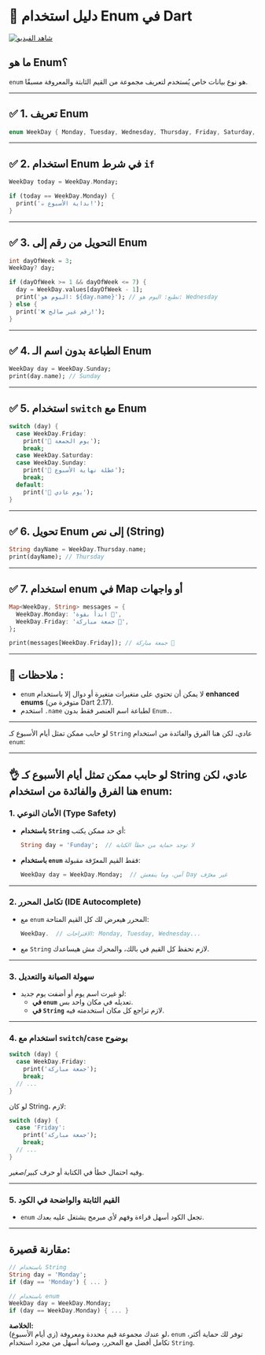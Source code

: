 # 📘 دليل استخدام Enum في Dart
[![شاهد الفيديو](https://img.youtube.com/vi/DVsOmCAT8wE/0.jpg)](https://www.youtube.com/watch?v=DVsOmCAT8wE)

## ما هو Enum؟
`enum` هو نوع بيانات خاص يُستخدم لتعريف مجموعة من القيم الثابتة والمعروفة مسبقًا.

---

## ✅ 1. تعريف Enum
```dart
enum WeekDay { Monday, Tuesday, Wednesday, Thursday, Friday, Saturday, Sunday }
```

---

## ✅ 2. استخدام Enum في شرط `if`
```dart
WeekDay today = WeekDay.Monday;

if (today == WeekDay.Monday) {
  print('☕ بداية الأسبوع!');
}
```

---

## ✅ 3. التحويل من رقم إلى Enum
```dart
int dayOfWeek = 3;
WeekDay? day;

if (dayOfWeek >= 1 && dayOfWeek <= 7) {
  day = WeekDay.values[dayOfWeek - 1];
  print('اليوم هو: ${day.name}'); // تطبع: اليوم هو: Wednesday
} else {
  print('❌ رقم غير صالح!');
}
```

---

## ✅ 4. الطباعة بدون اسم الـ Enum
```dart
WeekDay day = WeekDay.Sunday;
print(day.name); // Sunday
```

---

## ✅ 5. استخدام `switch` مع Enum
```dart
switch (day) {
  case WeekDay.Friday:
    print('📿 يوم الجمعة');
    break;
  case WeekDay.Saturday:
  case WeekDay.Sunday:
    print('🎉 عطلة نهاية الأسبوع');
    break;
  default:
    print('📅 يوم عادي');
}
```

---

## ✅ 6. تحويل Enum إلى نص (String)
```dart
String dayName = WeekDay.Thursday.name;
print(dayName); // Thursday
```

---

## ✅ 7. استخدام enum في Map أو واجهات
```dart
Map<WeekDay, String> messages = {
  WeekDay.Monday: 'ابدأ بقوة 💪',
  WeekDay.Friday: 'جمعة مباركة 🙏',
};

print(messages[WeekDay.Friday]); // جمعة مباركة 🙏
```

---

## 📝 ملاحظات : 
- `enum` لا يمكن أن تحتوي على متغيرات متغيرة أو دوال إلا باستخدام **enhanced enums** (متوفرة من Dart 2.17).
- استخدم `.name` لطباعة اسم العنصر فقط بدون `Enum.`.

---


لو حابب ممكن تمثل أيام الأسبوع كـ `String` عادي، لكن هنا الفرق والفائدة من استخدام `enum`:

---
## 👌  لو حابب ممكن تمثل أيام الأسبوع كـ String عادي، لكن هنا الفرق والفائدة من استخدام enum:



### 1. **الأمان النوعي (Type Safety)**
- **باستخدام `String`** أي حد ممكن يكتب:
  ```dart
  String day = 'Funday';  // لا توجد حماية من خطأ الكتابة
  ```
- **باستخدام `enum`** فقط القيم المعرّفة مقبولة:
  ```dart
  WeekDay day = WeekDay.Monday;  // آمن، وما ينفعش Day غير معرّف
  ```

---

### 2. **تكامل المحرر (IDE Autocomplete)**
- مع `enum` المحرر هيعرض لك كل القيم المتاحة:
  ```dart
  WeekDay.  // الاقتراحات: Monday, Tuesday, Wednesday...
  ```
- مع `String` لازم تحفظ كل القيم في بالك، والمحرك مش هيساعدك.

---

### 3. **سهولة الصيانة والتعديل**
- لو غيرت اسم يوم أو أضفت يوم جديد:
  - **في `enum`** تعديله في مكان واحد بس.
  - **في `String`** لازم تراجع كل مكان استخدمته فيه.

---

### 4. **استخدام مع `switch`/`case` بوضوح**
```dart
switch (day) {
  case WeekDay.Friday:
    print('جمعة مباركة');
    break;
  // ...
}
```
لو كان String، لازم:
```dart
switch (day) {
  case 'Friday':
    print('جمعة مباركة');
    break;
  // ...
}
```
وفيه احتمال خطأ في الكتابة أو حرف كبير/صغير.

---

### 5. **القيم الثابتة والواضحة في الكود**
- `enum` تجعل الكود أسهل قراءة وفهم لأي مبرمج يشتغل عليه بعدك.

---

## مقارنة قصيرة:

```dart
// باستخدام String
String day = 'Monday';
if (day == 'Monday') { ... }

// باستخدام enum
WeekDay day = WeekDay.Monday;
if (day == WeekDay.Monday) { ... }
```

**الخلاصة:**  
لو عندك مجموعة قيم محددة ومعروفة (زي أيام الأسبوع)، `enum` توفر لك حماية أكثر، تكامل أفضل مع المحرر، وصيانة أسهل من مجرد استخدام `String`.
